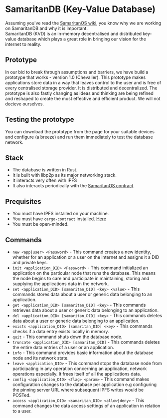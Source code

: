 # SamaritanDB (Key-Value Database)

Assuming you've read the [SamaritanOS wiki](https://algorealm.gitbook.io/samaritanos-a-d-system-for-digital-identity), you know why we are working on SamaritanDB and why it is important. 
<br>
SamaritanDB (KVD) is an in-memory decentralised and distributed key-value database which plays a great role in bringing our vision for the internet to reality.
<br>
## Prototype
In our bid to break through assumptions and barriers, we have build a prototype that works - version 1.0 (Chevalier). This prototype makes applications store data in a way that leaves control to the user and is free of every centralised storage provider. It is distributed and decentralized. The prototype is also fastly changing as ideas and thinking are being refined and reshaped to create the most effective and efficient product. We will not decieve ourselves.
<br>
## Testing the prototype
You can download the prototype from the page for your suitable devices and configure (a breeze) and run them immediately to test the database network.
## Stack
- The database is written in Rust.
- It is built with libp2p as its major networking stack.
- It interacts very often with IPFS
- It also interacts periodically with the [SamaritanOS contract](https://github.com/algorealmInc/samaritanos-contract).
## Prequisites
- You must have IPFS installed on your machine.
- You must have `cargo-contract` installed. [Here](https://github.com/paritytech/cargo-contract#installation)
- You must be open-minded.
## Commands 
- `new <app|user> <Password>` - This command creates a new identity, whether for an application or a user on the internet and assigns it a DID and private keys.
- `init <application_DID> <Password>` - This command initialized an application on the particular node that runs the database. This means the node begins to care and participate in maintaining, storing and supplying the applications data in the network.
- `set <application_DID> [samaritan_DID] <key> <value>` - This commands stores data about a user or generic data belonging to an application.
- `get <application_DID> [samaritan_DID] <key>` - This commands retrieves data about a user or generic data belonging to an application.
- `del <application_DID> [samaritan_DID] <key>` - This commands deletes data about a user or generic data belonging to an application.
- `exists <application_DID> [samaritan_DID] <key>` - This commands checks if a data entry exists locally in memory.
- `quit` - This command shuts down the database node.
- `truncate <application_DID> [samaritan_DID]` - This commands deletes the entire data entries of a user or an application.
- `info` - This command provides basic information about the database node and its network state.
- `leave <application_DID>` - This command stops the database node from participating in any operation concerning an application, network operations especially. It frees itself of all the applications data.
- `config <application_DID> <flag> <param>` - This command makes configuration changes to the database per application e.g configuring the pinning server URL where subsequent IPFS writes would be POSTed.
- `access <application_DID> <samaritan_DID> <allow|deny>` - This command changes the data access settings of an application in relation to a user.
